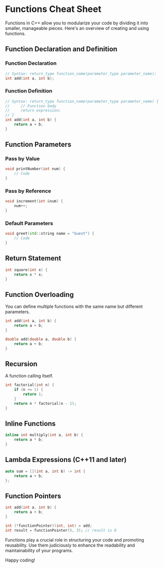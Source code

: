 # Functions Cheat Sheet

Functions in C++ allow you to modularize your code by dividing it into smaller, manageable pieces. Here's an overview of creating and using functions.

## Function Declaration and Definition

### Function Declaration

```cpp
// Syntax: return_type function_name(parameter_type parameter_name);
int add(int a, int b);
```

### Function Definition

```cpp
// Syntax: return_type function_name(parameter_type parameter_name) {
//     // Function body
//     return expression;
// }
int add(int a, int b) {
    return a + b;
}
```

## Function Parameters

### Pass by Value

```cpp
void printNumber(int num) {
    // Code
}
```

### Pass by Reference

```cpp
void increment(int &num) {
    num++;
}
```

### Default Parameters

```cpp
void greet(std::string name = "Guest") {
    // Code
}
```

## Return Statement

```cpp
int square(int x) {
    return x * x;
}
```

## Function Overloading

You can define multiple functions with the same name but different parameters.

```cpp
int add(int a, int b) {
    return a + b;
}

double add(double a, double b) {
    return a + b;
}
```

## Recursion

A function calling itself.

```cpp
int factorial(int n) {
    if (n <= 1) {
        return 1;
    }
    return n * factorial(n - 1);
}
```

## Inline Functions

```cpp
inline int multiply(int a, int b) {
    return a * b;
}
```

## Lambda Expressions (C++11 and later)

```cpp
auto sum = [](int a, int b) -> int {
    return a + b;
};
```

## Function Pointers

```cpp
int add(int a, int b) {
    return a + b;
}

int (*functionPointer)(int, int) = add;
int result = functionPointer(5, 3); // result is 8
```

Functions play a crucial role in structuring your code and promoting reusability. Use them judiciously to enhance the readability and maintainability of your programs.

Happy coding!
